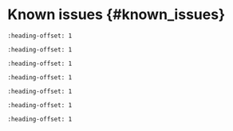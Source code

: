 # Known issues {#known_issues}


```{include} ../topics/known_issue_maximum_file_path_length_in_windows_7_operating_system.md
:heading-offset: 1
```

```{include} ../topics/known_issue_new_project_wizard_compile_failure.md
:heading-offset: 1
```

```{include} ../topics/known_issue_only_freertos_is_tested_for_rtos_support.md
:heading-offset: 1
```

```{include} ../topics/known_issue_bluetooth_le.md
:heading-offset: 1
```

```{include} ../topics/known_issue_npw_issue.md
:heading-offset: 1
```

```{include} ../topics/known_issue_flash_ROMAPI.md
:heading-offset: 1
```

```{include} ../topics/known_issue_other_limitations.md
:heading-offset: 1
```

